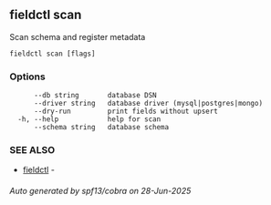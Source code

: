 ## fieldctl scan

Scan schema and register metadata

```
fieldctl scan [flags]
```

### Options

```
      --db string       database DSN
      --driver string   database driver (mysql|postgres|mongo)
      --dry-run         print fields without upsert
  -h, --help            help for scan
      --schema string   database schema
```

### SEE ALSO

* [fieldctl](fieldctl.md)	 - 

###### Auto generated by spf13/cobra on 28-Jun-2025
